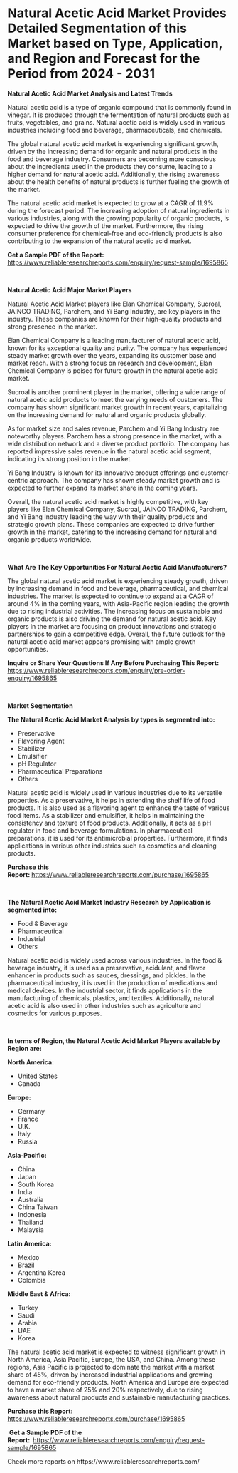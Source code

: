 <p><h1>Natural Acetic Acid Market Provides Detailed Segmentation of this Market based on Type, Application, and Region and Forecast for the Period from 2024 - 2031</h1></p><p><strong>Natural Acetic Acid Market Analysis and Latest Trends</strong></p>
<p><p>Natural acetic acid is a type of organic compound that is commonly found in vinegar. It is produced through the fermentation of natural products such as fruits, vegetables, and grains. Natural acetic acid is widely used in various industries including food and beverage, pharmaceuticals, and chemicals.</p><p>The global natural acetic acid market is experiencing significant growth, driven by the increasing demand for organic and natural products in the food and beverage industry. Consumers are becoming more conscious about the ingredients used in the products they consume, leading to a higher demand for natural acetic acid. Additionally, the rising awareness about the health benefits of natural products is further fueling the growth of the market.</p><p>The natural acetic acid market is expected to grow at a CAGR of 11.9% during the forecast period. The increasing adoption of natural ingredients in various industries, along with the growing popularity of organic products, is expected to drive the growth of the market. Furthermore, the rising consumer preference for chemical-free and eco-friendly products is also contributing to the expansion of the natural acetic acid market.</p></p>
<p><strong>Get a Sample PDF of the Report:&nbsp;</strong> <a href="https://www.reliableresearchreports.com/enquiry/request-sample/1695865">https://www.reliableresearchreports.com/enquiry/request-sample/1695865</a></p>
<p>&nbsp;</p>
<p><strong>Natural Acetic Acid Major Market Players</strong></p>
<p><p>Natural Acetic Acid Market players like Elan Chemical Company, Sucroal, JAINCO TRADING, Parchem, and Yi Bang Industry, are key players in the industry. These companies are known for their high-quality products and strong presence in the market.</p><p>Elan Chemical Company is a leading manufacturer of natural acetic acid, known for its exceptional quality and purity. The company has experienced steady market growth over the years, expanding its customer base and market reach. With a strong focus on research and development, Elan Chemical Company is poised for future growth in the natural acetic acid market.</p><p>Sucroal is another prominent player in the market, offering a wide range of natural acetic acid products to meet the varying needs of customers. The company has shown significant market growth in recent years, capitalizing on the increasing demand for natural and organic products globally.</p><p>As for market size and sales revenue, Parchem and Yi Bang Industry are noteworthy players. Parchem has a strong presence in the market, with a wide distribution network and a diverse product portfolio. The company has reported impressive sales revenue in the natural acetic acid segment, indicating its strong position in the market.</p><p>Yi Bang Industry is known for its innovative product offerings and customer-centric approach. The company has shown steady market growth and is expected to further expand its market share in the coming years.</p><p>Overall, the natural acetic acid market is highly competitive, with key players like Elan Chemical Company, Sucroal, JAINCO TRADING, Parchem, and Yi Bang Industry leading the way with their quality products and strategic growth plans. These companies are expected to drive further growth in the market, catering to the increasing demand for natural and organic products worldwide.</p></p>
<p>&nbsp;</p>
<p><strong>What Are The Key Opportunities For Natural Acetic Acid Manufacturers?</strong></p>
<p><p>The global natural acetic acid market is experiencing steady growth, driven by increasing demand in food and beverage, pharmaceutical, and chemical industries. The market is expected to continue to expand at a CAGR of around 4% in the coming years, with Asia-Pacific region leading the growth due to rising industrial activities. The increasing focus on sustainable and organic products is also driving the demand for natural acetic acid. Key players in the market are focusing on product innovations and strategic partnerships to gain a competitive edge. Overall, the future outlook for the natural acetic acid market appears promising with ample growth opportunities.</p></p>
<p><strong>Inquire or Share Your Questions If Any Before Purchasing This Report:</strong> <a href="https://www.reliableresearchreports.com/enquiry/pre-order-enquiry/1695865">https://www.reliableresearchreports.com/enquiry/pre-order-enquiry/1695865</a></p>
<p>&nbsp;</p>
<p><strong>Market Segmentation</strong></p>
<p><strong>The Natural Acetic Acid Market Analysis by types is segmented into:</strong></p>
<p><ul><li>Preservative</li><li>Flavoring Agent</li><li>Stabilizer</li><li>Emulsifier</li><li>pH Regulator</li><li>Pharmaceutical Preparations</li><li>Others</li></ul></p>
<p><p>Natural acetic acid is widely used in various industries due to its versatile properties. As a preservative, it helps in extending the shelf life of food products. It is also used as a flavoring agent to enhance the taste of various food items. As a stabilizer and emulsifier, it helps in maintaining the consistency and texture of food products. Additionally, it acts as a pH regulator in food and beverage formulations. In pharmaceutical preparations, it is used for its antimicrobial properties. Furthermore, it finds applications in various other industries such as cosmetics and cleaning products.</p></p>
<p><strong>Purchase this Report:&nbsp;</strong><a href="https://www.reliableresearchreports.com/purchase/1695865">https://www.reliableresearchreports.com/purchase/1695865</a></p>
<p>&nbsp;</p>
<p><strong>The Natural Acetic Acid Market Industry Research by Application is segmented into:</strong></p>
<p><ul><li>Food & Beverage</li><li>Pharmaceutical</li><li>Industrial</li><li>Others</li></ul></p>
<p><p>Natural acetic acid is widely used across various industries. In the food & beverage industry, it is used as a preservative, acidulant, and flavor enhancer in products such as sauces, dressings, and pickles. In the pharmaceutical industry, it is used in the production of medications and medical devices. In the industrial sector, it finds applications in the manufacturing of chemicals, plastics, and textiles. Additionally, natural acetic acid is also used in other industries such as agriculture and cosmetics for various purposes.</p></p>
<p>&nbsp;</p>
<p><strong>In terms of Region, the Natural Acetic Acid Market Players available by Region are:</strong></p>
<p>
    <p> <strong> North America: </strong>
        <ul>
            <li>United States</li>
            <li>Canada</li>
        </ul>
        </p> 
    <p> <strong> Europe: </strong>
        <ul>
            <li>Germany</li>
            <li>France</li>
            <li>U.K.</li>
            <li>Italy</li>
            <li>Russia</li>
        </ul>
        </p> 
    <p> <strong> Asia-Pacific: </strong>
        <ul>
            <li>China</li>
            <li>Japan</li>
            <li>South Korea</li>
            <li>India</li>
            <li>Australia</li>
            <li>China Taiwan</li>
            <li>Indonesia</li>
            <li>Thailand</li>
            <li>Malaysia</li>
        </ul>
        </p> 
    <p> <strong> Latin America: </strong>
        <ul>
            <li>Mexico</li>
            <li>Brazil</li>
            <li>Argentina Korea</li>
            <li>Colombia</li>
        </ul>
        </p> 
    <p> <strong> Middle East & Africa: </strong>
        <ul>
            <li>Turkey</li>
            <li>Saudi</li>
            <li>Arabia</li>
            <li>UAE</li>
            <li>Korea</li>
        </ul>
    </p>
    </p>
<p><p>The natural acetic acid market is expected to witness significant growth in North America, Asia Pacific, Europe, the USA, and China. Among these regions, Asia Pacific is projected to dominate the market with a market share of 45%, driven by increased industrial applications and growing demand for eco-friendly products. North America and Europe are expected to have a market share of 25% and 20% respectively, due to rising awareness about natural products and sustainable manufacturing practices.</p></p>
<p><strong>Purchase this Report: </strong><a href="https://www.reliableresearchreports.com/purchase/1695865">https://www.reliableresearchreports.com/purchase/1695865</a></p>
<p>&nbsp;<strong>Get a Sample PDF of the Report:&nbsp;&nbsp;</strong><a href="https://www.reliableresearchreports.com/enquiry/request-sample/1695865">https://www.reliableresearchreports.com/enquiry/request-sample/1695865</a></p>
<p><strong></strong></p>
<p>Check more reports on https://www.reliableresearchreports.com/</p>